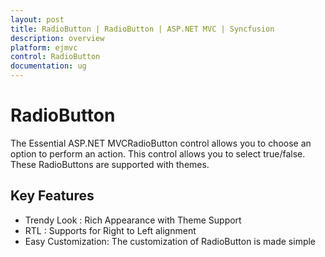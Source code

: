 ```yaml
---
layout: post
title: RadioButton | RadioButton | ASP.NET MVC | Syncfusion
description: overview
platform: ejmvc
control: RadioButton
documentation: ug
---
```


# RadioButton

The Essential ASP.NET MVCRadioButton control allows you to choose an option to perform an action. This control allows you to select true/false. These RadioButtons are supported with themes. 

## Key Features

* Trendy Look : Rich Appearance with Theme Support
* RTL : Supports for Right to Left alignment
* Easy Customization: The customization of RadioButton  is made simple
